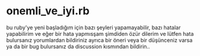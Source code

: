 # onemli_ve_iyi.rb
bu ruby'ye yeni başladığım için bazı şeyleri yapamayabilir, bazı hatalar yapabilirim ve eğer bir hata yapmısşam şimdiden özür dilerim ve lütfen hata bulursanız yorumlardan bildiriniz ayrıca bir öneri veya bir düşünceniz varsa ya da bir bug bulursanız da discussion kısmından bildirin..
